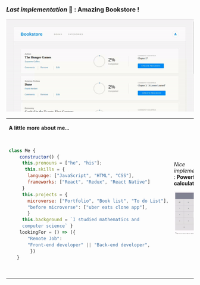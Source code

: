 ### *Last implementation* 👋 : **Amazing Bookstore !**
 
 [![Book](bookstore.gif)](https://jojo987n.github.io/Bookstore/)
<table >
    <tr>
        <td   >
         <p><b>A little more about me...</b></p>
<pre>

```javascript
class Me {
    constructor() {
     this.pronouns = ["he", "his"];
      this.skills = {
       language: ["JavaScript", "HTML", "CSS"],
       frameworks: ["React", "Redux", "React Native"]
     }
     this.projects = {
       microverse: ["Portfolio", "Book list", "To do List"],
       "before microverse": ["uber eats clone app"],
       }
     this.background = `I studied mathematics and 
     computer science` }
    lookingFor = () => ({
       "Remote Job": 
       "Front-end developer" || "Back-end developer",
        })
   }
```
</pre>
        </td>
        <td style="">
<p style="">
 
*Nice implementation* : **Powerful calculator !**
 
</p>
            <p>
             <a href="https://jojo987n.github.io/math-magicians/" target="_blank"><img src="calculator.gif" alt="MarineGEO circle logo" style="width:350px"/></a>
            </p>
        </td>
    </tr>
</table>


<!--
**jojo987N/jojo987N** is a ✨ _special_ ✨ repository because its `README.md` (this file) appears on your GitHub profile.

Here are some ideas to get you started:

- 🔭 I’m currently working on ...
- 🌱 I’m currently learning ...
- 👯 I’m looking to collaborate on ...
- 🤔 I’m looking for help with ...
- 💬 Ask me about ...
- 📫 How to reach me: ...
- 😄 Pronouns: ...
- ⚡ Fun fact: ...
-->
